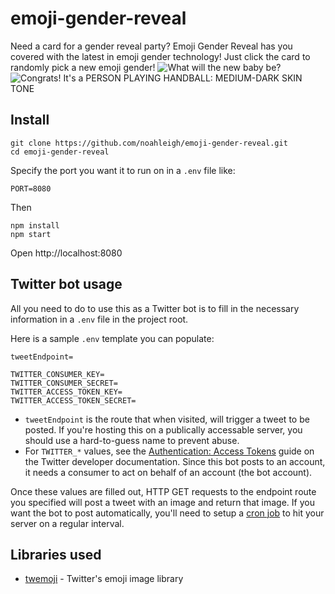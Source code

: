 # emoji-gender-reveal
Need a card for a gender reveal party? Emoji Gender Reveal has you covered with the latest in emoji gender technology!
Just click the card to randomly pick a new emoji gender!
![What will the new baby be?](https://cdn.rawgit.com/noahleigh/emoji-gender-reveal/3511bbf7/readme_assets/titlescreen.png)
![Congrats! It's a PERSON PLAYING HANDBALL: MEDIUM-DARK SKIN TONE](https://cdn.rawgit.com/noahleigh/emoji-gender-reveal/3511bbf7/readme_assets/emojiscreen.png)

## Install
```
git clone https://github.com/noahleigh/emoji-gender-reveal.git
cd emoji-gender-reveal
```
Specify the port you want it to run on in a `.env` file like:
```
PORT=8080
```
Then
```
npm install
npm start
```
Open http://localhost:8080

## Twitter bot usage
All you need to do to use this as a Twitter bot is to fill in the necessary information in a `.env` file in the project root.

Here is a sample `.env` template you can populate:
```
tweetEndpoint=

TWITTER_CONSUMER_KEY=
TWITTER_CONSUMER_SECRET=
TWITTER_ACCESS_TOKEN_KEY=
TWITTER_ACCESS_TOKEN_SECRET=
```
- `tweetEndpoint` is the route that when visited, will trigger a tweet to be posted. If you're hosting this on a publically accessable server, you should use a hard-to-guess name to prevent abuse.
- For `TWITTER_*` values, see the [Authentication: Access Tokens](https://developer.twitter.com/en/docs/basics/authentication/guides/access-tokens.html) guide on the Twitter developer documentation. Since this bot posts to an account, it needs a consumer to act on behalf of an account (the bot account).

Once these values are filled out, HTTP GET requests to the endpoint route you specified will post a tweet with an image and return that image. If you want the bot to post automatically, you'll need to setup a [cron job](https://www.google.com/search?q=free+web+cron) to hit your server on a regular interval.

## Libraries used
- [twemoji](https://github.com/twitter/twemoji) - Twitter's emoji image library
